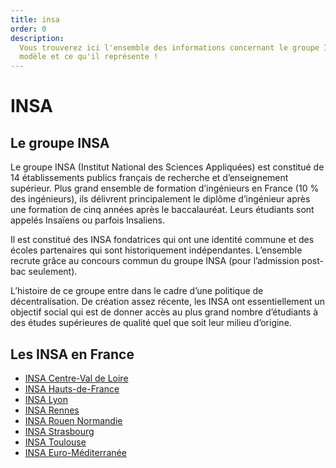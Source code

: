 ```yaml
---
title: insa
order: 0
description:
  Vous trouverez ici l'ensemble des informations concernant le groupe INSA, son
  modèle et ce qu'il représente !
---
```


# INSA

## Le groupe INSA

Le groupe INSA (Institut National des Sciences Appliquées) est constitué de 14
établissements publics français de recherche et d’enseignement supérieur. Plus
grand ensemble de formation d’ingénieurs en France (10 % des ingénieurs), ils
délivrent principalement le diplôme d’ingénieur après une formation de cinq
années après le baccalauréat. Leurs étudiants sont appelés Insaïens ou parfois
Insaliens.

Il est constitué des INSA fondatrices qui ont une identité commune et des écoles
partenaires qui sont historiquement indépendantes. L’ensemble recrute grâce au
concours commun du groupe INSA (pour l’admission post-bac seulement).

L’histoire de ce groupe entre dans le cadre d’une politique de décentralisation.
De création assez récente, les INSA ont essentiellement un objectif social qui
est de donner accès au plus grand nombre d’étudiants à des études supérieures de
qualité quel que soit leur milieu d’origine.

## Les INSA en France

- [INSA Centre-Val de Loire](https://www.groupe-insa.fr/decouvrir/nos-ecoles/insa-centre-val-de-loire)
- [INSA Hauts-de-France](https://www.groupe-insa.fr/decouvrir/nos-ecoles/insa-hauts-de-france)
- [INSA Lyon](https://www.groupe-insa.fr/decouvrir/nos-ecoles/insa-lyon)
- [INSA Rennes](https://www.groupe-insa.fr/decouvrir/nos-ecoles/insa-rennes)
- [INSA Rouen Normandie](https://www.groupe-insa.fr/decouvrir/nos-ecoles/insa-rouen-normandie)
- [INSA Strasbourg](https://www.groupe-insa.fr/decouvrir/nos-ecoles/insa-strasbourg)
- [INSA Toulouse](https://www.groupe-insa.fr/decouvrir/nos-ecoles/insa-toulouse)
- [INSA Euro-Méditerranée](https://www.groupe-insa.fr/decouvrir/nos-ecoles/insa-euro-mediterranee)
